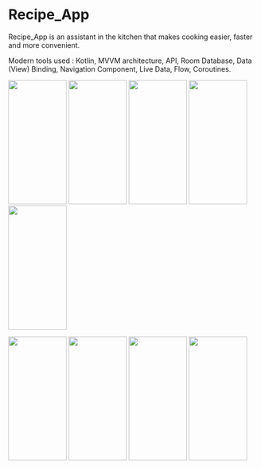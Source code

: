 # Recipe_App
Recipe_App is an assistant in the kitchen that makes cooking easier, faster and more convenient.

Modern tools used : Kotlin, MVVM architecture, API, Room Database, Data (View) Binding, Navigation Component, Live Data, Flow, Coroutines.




<img src="https://user-images.githubusercontent.com/107984541/195401754-79eec6fa-b031-4f39-a00d-90112328036b.png" width="117" height="249"> <img src="https://user-images.githubusercontent.com/107984541/195401798-87020453-69ac-45b6-aad1-4ab4e3a04239.png" width="117" height="249"> <img src="https://user-images.githubusercontent.com/107984541/195401827-114938be-bf91-4245-9b2f-126118a0aa4b.png" width="117" height="249"> <img src="https://user-images.githubusercontent.com/107984541/195401862-6fdd5d93-0076-416c-9a65-94ba28701c7c.png" width="117" height="249"> <img src="https://user-images.githubusercontent.com/107984541/195401883-e7f11a5c-208a-4ce7-9aa7-bece0d5f26fb.png" width="117" height="249"> 

<img src="https://user-images.githubusercontent.com/107984541/195401917-c71bbaa8-5206-41df-bf43-6c697b0b4385.png" width="117" height="249"> <img src="https://user-images.githubusercontent.com/107984541/195401958-9e2f20ec-4912-4979-aa80-3d68d2d60ab6.png" width="117" height="249"> <img src="https://user-images.githubusercontent.com/107984541/195401993-68a95664-afc3-4a9b-8ee6-c4c503c844a2.png" width="117" height="249"> <img src="https://user-images.githubusercontent.com/107984541/195402004-3e2672af-b1c6-475a-978a-4b720dd62475.png" width="117" height="249">
